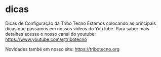 # dicas
Dicas de Configuração da Tribo Tecno
Estamos colocando as principais dicas que passamos em nossos vídeos do YouTube.
Para saber mais detalhes acesse o nosso canal do youtube: https://www.youtube.com/@tribotecno

Novidades també em nosso site: https://tribotecno.org
